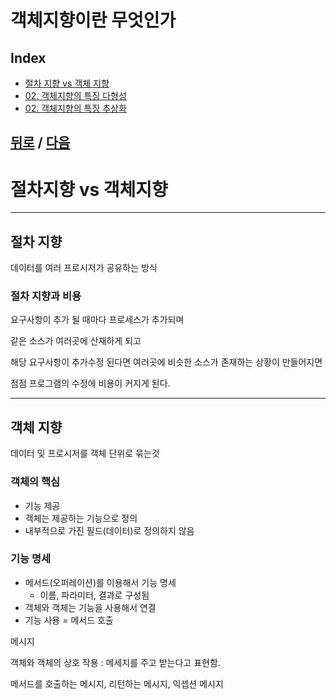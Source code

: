 # 객체지향이란 무엇인가
## Index
* [절차 지향 vs 객체 지향](#절차지향-vs-객체지향)
* [02. 객체지향의 특징 다형성 ](02_Polymorphism.md)
* [02. 객체지향의 특징 추상화 ](03_Abstraction.md)

 
[뒤로](README.md) / [다음](02_Polymorphism.md)
----


# 절차지향 vs 객체지향 

---
## 절차 지향

데이터를 여러 프로시저가 공유하는 방식 

### 절차 지향과 비용

요구사항이 추가 될 때마다 프로세스가 추가되며

같은 소스가 여러곳에 산재하게 되고 

해당 요구사항이 추가수정 된다면 여러곳에 비슷한 소스가 존재하는 상황이 만들어지면

점점 프로그램의 수정에 비용이 커지게 된다.

---
## 객체 지향

데이터 및 프로시저를 객체 단위로 묶는것

### 객체의 핵심

- 기능 제공
- 객체는 제공하는 기능으로 정의
- 내부적으로 가진 필드(데이터)로 정의하지 않음

### 기능 명세

- 메서드(오퍼레이션)를 이용해서 기능 명세
    - 이름, 파라미터, 결과로 구성됨
- 객체와 객체는 기능을 사용해서 연결
- 기능 사용 = 메서드 호출

메시지

객체와 객체의 상호 작용 : 메세지를 주고 받는다고 표현함.

메서드를 호출하는 메시지, 리턴하는 메시지, 익셉션 메시지
